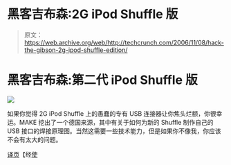 # 黑客吉布森:2G iPod Shuffle 版

> 原文：<https://web.archive.org/web/http://techcrunch.com/2006/11/08/hack-the-gibson-2g-ipod-shuffle-edition/>

# 黑客吉布森:第二代 iPod Shuffle 版

![](img/8e7d2691472226d42a546b925fb5eb6f.png)

如果你觉得 2G iPod Shuffle 上的愚蠢的专有 USB 连接器让你焦头烂额，你很幸运。MAKE 挖出了一个德国来源，其中有关于如何为新的 Shuffle 制作自己的 USB 接口的焊接原理图。当然这需要一些技术能力，但是如果你不像我，你应该不会有太大的问题。

[译页](https://web.archive.org/web/20130627203150/http://translate.google.com/translate?u=http%3A%2F%2Fwww.ipod-fun.de%2Fcontent%2Fview%2F2565%2F80%2F&langpair=de%7Cen&hl=en&safe=off&ie=UTF-8&oe=UTF-8&prev=%2Flanguage_tools)【经[使](https://web.archive.org/web/20130627203150/http://www.makezine.com/blog/archive/2006/11/homemade_usb_ca.html)